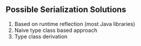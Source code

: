 ## Possible Serialization Solutions

1. Based on runtime reflection (most Java libraries)
2. Naive type class based approach
3. Type class derivation
